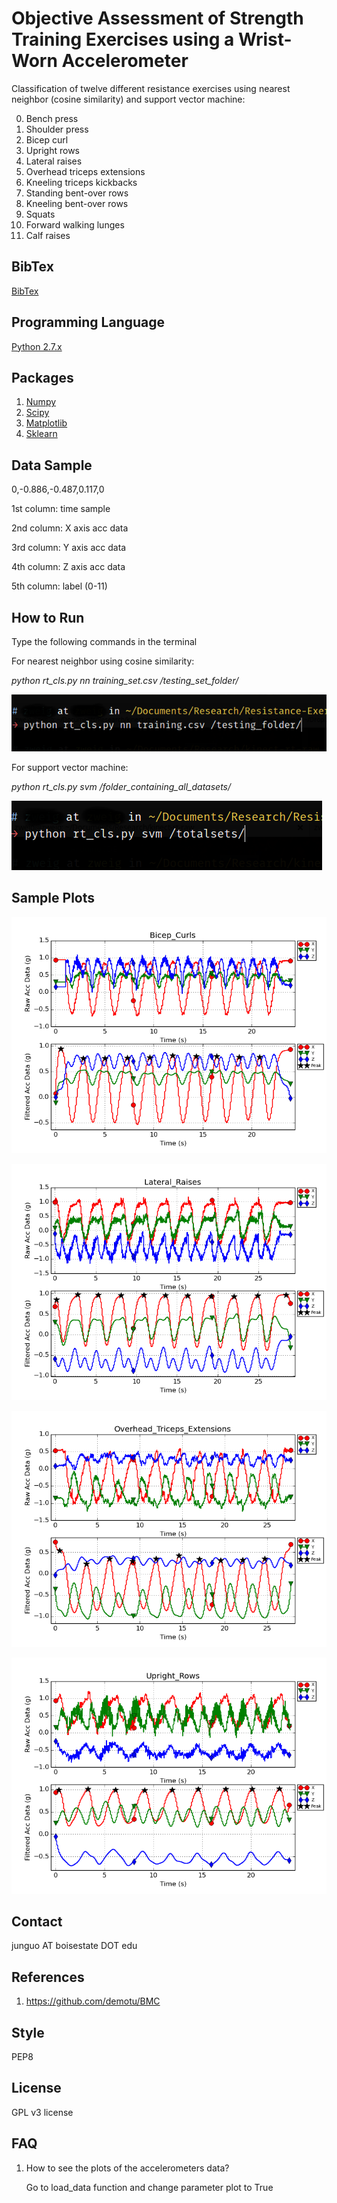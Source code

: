 # Objective Assessment of Strength Training Exercises using a Wrist-Worn Accelerometer #
Classification of twelve different resistance exercises using nearest neighbor (cosine similarity) and support vector machine:

0. Bench press
1. Shoulder press
2. Bicep curl
3. Upright rows
4. Lateral raises
5. Overhead triceps extensions
6. Kneeling triceps kickbacks
7. Standing bent-over rows
8. Kneeling bent-over rows
9. Squats
10. Forward walking lunges
11. Calf raises

## BibTex ##
[BibTex](./resistance.bib)

## Programming Language ##
[Python 2.7.x](https://www.python.org/)

## Packages ##
1. [Numpy](http://www.numpy.org/)
2. [Scipy](https://www.scipy.org/)
3. [Matplotlib](http://matplotlib.org/)
4. [Sklearn](http://scikit-learn.org/stable/)

## Data Sample ##
0,-0.886,-0.487,0.117,0

1st column: time sample

2nd column: X axis acc data

3rd column: Y axis acc data

4th column: Z axis acc data

5th column: label (0-11)

## How to Run ##
Type the following commands in the terminal

For nearest neighbor using cosine similarity:

  *python rt_cls.py nn training_set.csv /testing_set_folder/*

![](./figures/nn.png)

For support vector machine:

  *python rt_cls.py svm /folder_containing_all_datasets/*

![](./figures/svm.png)

## Sample Plots ##

![](./figures/bicep.png)

![](./figures/lateral.png)

![](./figures/tricep.png)

![](./figures/upright.png)

## Contact ##
junguo AT boisestate DOT edu

## References ##
1. https://github.com/demotu/BMC

## Style ##
PEP8

## License ##
GPL v3 license

## FAQ ##
1. How to see the plots of the accelerometers data?

    Go to load_data function and change parameter plot to True
